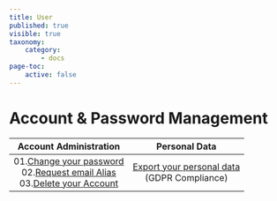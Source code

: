 ```yaml
---
title: User
published: true
visible: true
taxonomy:
    category:
        - docs
page-toc:
    active: false
---
```

# Account & Password Management


|**Account Administration**|**Personal Data**|
|:--:|:--:|
|01.[Change your password](/user/account_password/password-change/)<br>02.[Request email Alias](/user/account_password/alias-request)<br>03.[Delete your Account](/user/account_password/account-deletion)|[Export your personal data](gdpr)<br>(GDPR Compliance)
